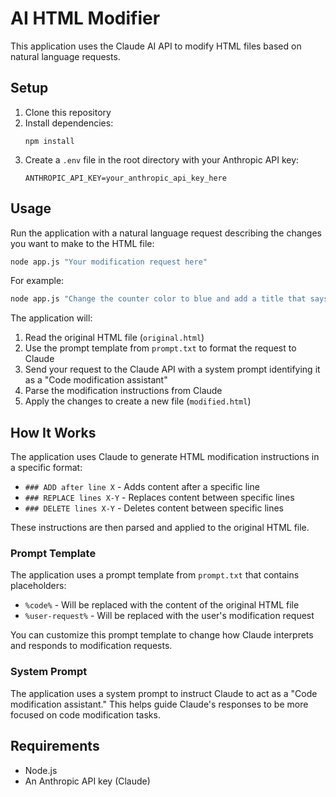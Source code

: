# AI HTML Modifier

This application uses the Claude AI API to modify HTML files based on natural language requests.

## Setup

1. Clone this repository
2. Install dependencies:
   ```
   npm install
   ```
3. Create a `.env` file in the root directory with your Anthropic API key:
   ```
   ANTHROPIC_API_KEY=your_anthropic_api_key_here
   ```

## Usage

Run the application with a natural language request describing the changes you want to make to the HTML file:

```bash
node app.js "Your modification request here"
```

For example:

```bash
node app.js "Change the counter color to blue and add a title that says 'My Counter App'"
```

The application will:

1. Read the original HTML file (`original.html`)
2. Use the prompt template from `prompt.txt` to format the request to Claude
3. Send your request to the Claude API with a system prompt identifying it as a "Code modification assistant"
4. Parse the modification instructions from Claude
5. Apply the changes to create a new file (`modified.html`)

## How It Works

The application uses Claude to generate HTML modification instructions in a specific format:

- `### ADD after line X` - Adds content after a specific line
- `### REPLACE lines X-Y` - Replaces content between specific lines
- `### DELETE lines X-Y` - Deletes content between specific lines

These instructions are then parsed and applied to the original HTML file.

### Prompt Template

The application uses a prompt template from `prompt.txt` that contains placeholders:

- `%code%` - Will be replaced with the content of the original HTML file
- `%user-request%` - Will be replaced with the user's modification request

You can customize this prompt template to change how Claude interprets and responds to modification requests.

### System Prompt

The application uses a system prompt to instruct Claude to act as a "Code modification assistant." This helps guide Claude's responses to be more focused on code modification tasks.

## Requirements

- Node.js
- An Anthropic API key (Claude)
